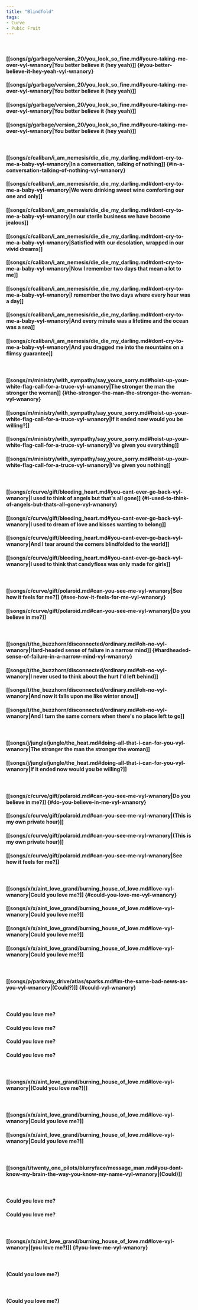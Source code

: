 ```yaml
---
title: "Blindfold"
tags:
- Curve
- Pubic Fruit
---
```

&nbsp;
#### [[songs/g/garbage/version_20/you_look_so_fine.md#youre-taking-me-over-vyl-wnanory|You better believe it (hey yeah)]] {#you-better-believe-it-hey-yeah-vyl-wnanory}
#### [[songs/g/garbage/version_20/you_look_so_fine.md#youre-taking-me-over-vyl-wnanory|You better believe it (hey yeah)]]
#### [[songs/g/garbage/version_20/you_look_so_fine.md#youre-taking-me-over-vyl-wnanory|You better believe it (hey yeah)]]
#### [[songs/g/garbage/version_20/you_look_so_fine.md#youre-taking-me-over-vyl-wnanory|You better believe it (hey yeah)]]
&nbsp;
#### [[songs/c/caliban/i_am_nemesis/die_die_my_darling.md#dont-cry-to-me-a-baby-vyl-wnanory|In a conversation, talking of nothing]] {#in-a-conversation-talking-of-nothing-vyl-wnanory}
#### [[songs/c/caliban/i_am_nemesis/die_die_my_darling.md#dont-cry-to-me-a-baby-vyl-wnanory|We were drinking sweet wine comforting our one and only]]
#### [[songs/c/caliban/i_am_nemesis/die_die_my_darling.md#dont-cry-to-me-a-baby-vyl-wnanory|In our sterile business we have become jealous]]
#### [[songs/c/caliban/i_am_nemesis/die_die_my_darling.md#dont-cry-to-me-a-baby-vyl-wnanory|Satisfied with our desolation, wrapped in our vivid dreams]]
#### [[songs/c/caliban/i_am_nemesis/die_die_my_darling.md#dont-cry-to-me-a-baby-vyl-wnanory|Now I remember two days that mean a lot to me]]
#### [[songs/c/caliban/i_am_nemesis/die_die_my_darling.md#dont-cry-to-me-a-baby-vyl-wnanory|I remember the two days where every hour was a day]]
#### [[songs/c/caliban/i_am_nemesis/die_die_my_darling.md#dont-cry-to-me-a-baby-vyl-wnanory|And every minute was a lifetime and the ocean was a sea]]
#### [[songs/c/caliban/i_am_nemesis/die_die_my_darling.md#dont-cry-to-me-a-baby-vyl-wnanory|And you dragged me into the mountains on a flimsy guarantee]]
&nbsp;
#### [[songs/m/ministry/with_sympathy/say_youre_sorry.md#hoist-up-your-white-flag-call-for-a-truce-vyl-wnanory|The stronger the man the stronger the woman]] {#the-stronger-the-man-the-stronger-the-woman-vyl-wnanory}
#### [[songs/m/ministry/with_sympathy/say_youre_sorry.md#hoist-up-your-white-flag-call-for-a-truce-vyl-wnanory|If it ended now would you be willing?]]
#### [[songs/m/ministry/with_sympathy/say_youre_sorry.md#hoist-up-your-white-flag-call-for-a-truce-vyl-wnanory|I've given you everything]]
#### [[songs/m/ministry/with_sympathy/say_youre_sorry.md#hoist-up-your-white-flag-call-for-a-truce-vyl-wnanory|I've given you nothing]]
&nbsp;
#### [[songs/c/curve/gift/bleeding_heart.md#you-cant-ever-go-back-vyl-wnanory|I used to think of angels but that's all gone]] {#i-used-to-think-of-angels-but-thats-all-gone-vyl-wnanory}
#### [[songs/c/curve/gift/bleeding_heart.md#you-cant-ever-go-back-vyl-wnanory|I used to dream of love and kisses wanting to belong]]
#### [[songs/c/curve/gift/bleeding_heart.md#you-cant-ever-go-back-vyl-wnanory|And I tear around the corners blindfolded to the world]]
#### [[songs/c/curve/gift/bleeding_heart.md#you-cant-ever-go-back-vyl-wnanory|I used to think that candyfloss was only made for girls]]
&nbsp;
#### [[songs/c/curve/gift/polaroid.md#can-you-see-me-vyl-wnanory|See how it feels for me?]] {#see-how-it-feels-for-me-vyl-wnanory}
#### [[songs/c/curve/gift/polaroid.md#can-you-see-me-vyl-wnanory|Do you believe in me?]]
&nbsp;
#### [[songs/t/the_buzzhorn/disconnected/ordinary.md#oh-no-vyl-wnanory|Hard-headed sense of failure in a narrow mind]] {#hardheaded-sense-of-failure-in-a-narrow-mind-vyl-wnanory}
#### [[songs/t/the_buzzhorn/disconnected/ordinary.md#oh-no-vyl-wnanory|I never used to think about the hurt I'd left behind]]
#### [[songs/t/the_buzzhorn/disconnected/ordinary.md#oh-no-vyl-wnanory|And now it falls upon me like winter snow]]
#### [[songs/t/the_buzzhorn/disconnected/ordinary.md#oh-no-vyl-wnanory|And I turn the same corners when there's no place left to go]]
&nbsp;
#### [[songs/j/jungle/jungle/the_heat.md#doing-all-that-i-can-for-you-vyl-wnanory|The stronger the man the stronger the woman]]
#### [[songs/j/jungle/jungle/the_heat.md#doing-all-that-i-can-for-you-vyl-wnanory|If it ended now would you be willing?]]
&nbsp;
#### [[songs/c/curve/gift/polaroid.md#can-you-see-me-vyl-wnanory|Do you believe in me?]] {#do-you-believe-in-me-vyl-wnanory}
#### [[songs/c/curve/gift/polaroid.md#can-you-see-me-vyl-wnanory|(This is my own private hour)]]
#### [[songs/c/curve/gift/polaroid.md#can-you-see-me-vyl-wnanory|(This is my own private hour)]]
#### [[songs/c/curve/gift/polaroid.md#can-you-see-me-vyl-wnanory|See how it feels for me?]]
&nbsp;
#### [[songs/x/x/aint_love_grand/burning_house_of_love.md#love-vyl-wnanory|Could you love me?]] {#could-you-love-me-vyl-wnanory}
#### [[songs/x/x/aint_love_grand/burning_house_of_love.md#love-vyl-wnanory|Could you love me?]]
#### [[songs/x/x/aint_love_grand/burning_house_of_love.md#love-vyl-wnanory|Could you love me?]]
#### [[songs/x/x/aint_love_grand/burning_house_of_love.md#love-vyl-wnanory|Could you love me?]]
&nbsp;
#### [[songs/p/parkway_drive/atlas/sparks.md#im-the-same-bad-news-as-you-vyl-wnanory|(Could?)]] {#could-vyl-wnanory}
&nbsp;
#### Could you love me?
#### Could you love me?
#### Could you love me?
#### Could you love me?
&nbsp;
#### [[songs/x/x/aint_love_grand/burning_house_of_love.md#love-vyl-wnanory|(Could you love me?)]]
&nbsp;
#### [[songs/x/x/aint_love_grand/burning_house_of_love.md#love-vyl-wnanory|Could you love me?]]
#### [[songs/x/x/aint_love_grand/burning_house_of_love.md#love-vyl-wnanory|Could you love me?]]
&nbsp;
#### [[songs/t/twenty_one_pilots/blurryface/message_man.md#you-dont-know-my-brain-the-way-you-know-my-name-vyl-wnanory|(Could)]]
&nbsp;
#### Could you love me?
#### Could you love me?
&nbsp;
#### [[songs/x/x/aint_love_grand/burning_house_of_love.md#love-vyl-wnanory|(you love me?)]] {#you-love-me-vyl-wnanory}
&nbsp;
#### (Could you love me?)
&nbsp;
#### (Could you love me?)
